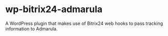 # wp-bitrix24-admarula
A WordPress plugin that makes use of Bitrix24 web hooks to pass tracking information to Admarula.

